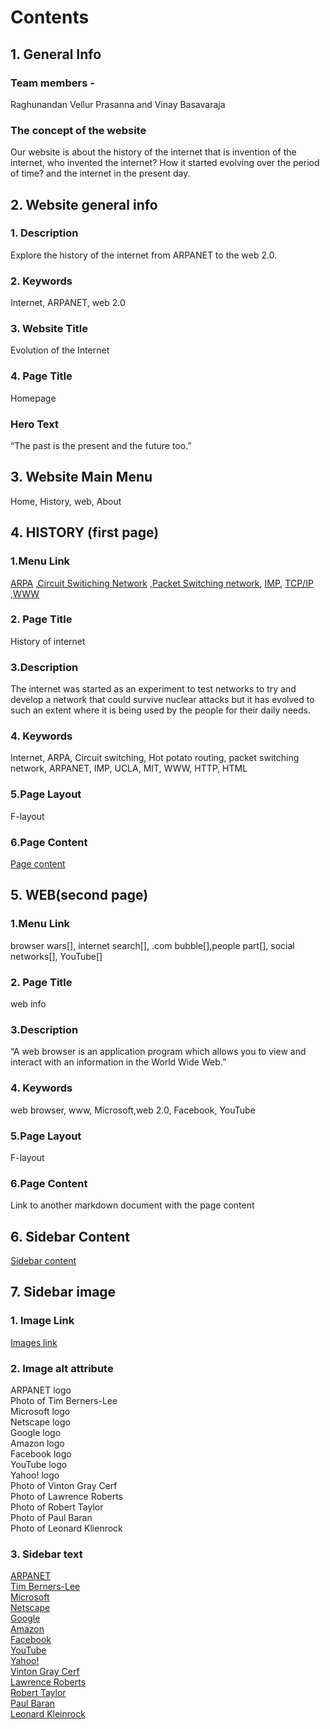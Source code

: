 # Contents
## 1. General Info
### Team members - 
Raghunandan Vellur Prasanna and Vinay Basavaraja
### The concept of the website
Our website is about the history of the internet that is invention of the internet, who invented the internet?  How it started evolving over the period of time? and the internet in the present day. 
## 2. Website general info
### 1.	Description
Explore the history of the internet from ARPANET to the web 2.0.
### 2.  Keywords
Internet, ARPANET, web 2.0 
### 3. Website Title
Evolution of the Internet
### 4.	Page Title
Homepage
### Hero Text
“The past is the present and the future too.”
## 3. Website Main Menu
Home, History, web, About
## 4. HISTORY (first page)
### 1.Menu Link 
[ARPA]() ,[Circuit Switiching Network]() ,[Packet Switching network](), [IMP](), [TCP/IP]() ,[WWW]()
### 2. Page Title
History of internet
### 3.Description 
The internet was started as an experiment to test networks to try and develop a network that could survive nuclear attacks but it has evolved to such an extent where it is being used by the people for their daily needs. 
### 4. Keywords
Internet, ARPA, Circuit switching, Hot potato routing, packet switching network, ARPANET, IMP, UCLA, MIT, WWW, HTTP, HTML
### 5.Page Layout
F-layout
### 6.Page Content
[Page content](https://github.com/vinayb004/website_outline/blob/page-one/page-one%20content.md)
## 5. WEB(second page)
### 1.Menu Link 
browser wars[], internet search[], .com bubble[],people part[], social networks[], YouTube[]
### 2. Page Title
web info
### 3.Description 
“A web browser is an application program which allows you to view and interact with an information in the World Wide Web.”  
### 4. Keywords
web browser, www, Microsoft,web 2.0, Facebook, YouTube
### 5.Page Layout
F-layout
### 6.Page Content
Link to another markdown document with the page content
## 6. Sidebar Content
[Sidebar content](https://github.com/Raghuvp01/website_outline/blob/page-one/Sidebar%20content.md)
## 7. Sidebar image
### 1. Image Link
[Images link](https://github.com/Raghuvp01/website_outline/tree/page-one/Images/Sidebar_Images)
### 2. Image alt attribute
ARPANET logo    
Photo of Tim Berners-Lee  
Microsoft logo    
Netscape logo    
Google logo    
Amazon logo    
Facebook logo    
YouTube logo    
Yahoo! logo    
Photo of Vinton Gray Cerf  
Photo of Lawrence Roberts  
Photo of Robert Taylor  
Photo of Paul Baran  
Photo of Leonard Klienrock  
### 3. Sidebar text
[ARPANET]()</br>
[Tim Berners-Lee]()</br>
[Microsoft]()</br>
[Netscape]()</br>
[Google]()</br>
[Amazon]()</br>
[Facebook]()</br>
[YouTube]()</br>
[Yahoo!]()</br>
[Vinton Gray Cerf]()</br>
[Lawrence Roberts]()</br>
[Robert Taylor]()</br>
[Paul Baran]()</br>
[Leonard Kleinrock]()
